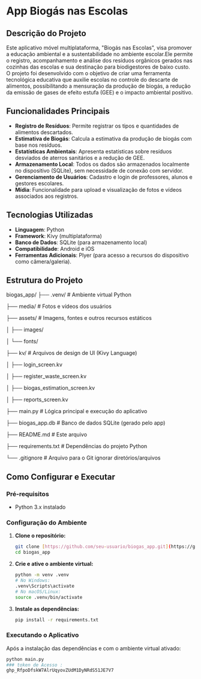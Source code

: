 # App Biogás nas Escolas

## Descrição do Projeto
Este aplicativo móvel multiplataforma, "Biogás nas Escolas", visa promover a educação ambiental e a sustentabilidade no ambiente escolar.Ele permite o registro, acompanhamento e análise dos resíduos orgânicos gerados nas cozinhas das escolas e sua destinação para biodigestores de baixo custo. O projeto foi desenvolvido com o objetivo de criar uma ferramenta tecnológica educativa que auxilie escolas no controle do descarte de alimentos, possibilitando a mensuração da produção de biogás, a redução da emissão de gases de efeito estufa (GEE) e o impacto ambiental positivo.

## Funcionalidades Principais
* **Registro de Resíduos**: Permite registrar os tipos e quantidades de alimentos descartados.
* **Estimativa de Biogás**: Calcula a estimativa da produção de biogás com base nos resíduos.
* **Estatísticas Ambientais**: Apresenta estatísticas sobre resíduos desviados de aterros sanitários e a redução de GEE.
* **Armazenamento Local**: Todos os dados são armazenados localmente no dispositivo (SQLite), sem necessidade de conexão com servidor.
* **Gerenciamento de Usuários**: Cadastro e login de professores, alunos e gestores escolares.
* **Mídia**: Funcionalidade para upload e visualização de fotos e vídeos associados aos registros.

## Tecnologias Utilizadas
* **Linguagem**: Python 
* **Framework**: Kivy (multiplataforma) 
* **Banco de Dados**: SQLite (para armazenamento local) 
* **Compatibilidade**: Android e iOS 
* **Ferramentas Adicionais**: Plyer (para acesso a recursos do dispositivo como câmera/galeria).

## Estrutura do Projeto
biogas_app/
├── .venv/                  # Ambiente virtual Python

├── media/                  # Fotos e vídeos dos usuários

├── assets/  # Imagens, fontes e outros recursos estáticos

│   ├── images/

│   └── fonts/

├── kv/                     # Arquivos de design de UI (Kivy Language)

│   ├── login_screen.kv

│   ├── register_waste_screen.kv

│   ├── biogas_estimation_screen.kv

│   ├── reports_screen.kv

├── main.py                 # Lógica principal e execução do aplicativo

├── biogas_app.db           # Banco de dados SQLite (gerado pelo app)

├── README.md               # Este arquivo

├── requirements.txt        # Dependências do projeto Python

└── .gitignore              # Arquivo para o Git ignorar diretórios/arquivos

## Como Configurar e Executar

### Pré-requisitos
* Python 3.x instalado

### Configuração do Ambiente
1.  **Clone o repositório:**
    ```bash
    git clone [https://github.com/seu-usuario/biogas_app.git](https://github.com/seu-usuario/biogas_app.git)
    cd biogas_app
    ```
2.  **Crie e ative o ambiente virtual:**
    ```bash
    python -m venv .venv
    # No Windows:
    .venv\Scripts\activate
    # No macOS/Linux:
    source .venv/bin/activate
    ```
3.  **Instale as dependências:**
    ```bash
    pip install -r requirements.txt
    ```

### Executando o Aplicativo
Após a instalação das dependências e com o ambiente virtual ativado:
```bash
python main.py
### token de Acesso :
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

